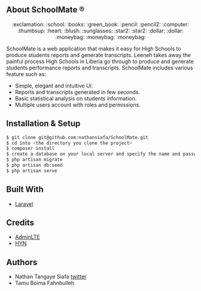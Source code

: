 ## About SchoolMate :registered:

<p align="center">
:exclamation: :school: :books: :green_book: :pencil: :pencil2: :computer: :thumbsup: :heart: :blush: :sunglasses: :star2: :star2: :dollar: :dollar: :moneybag: :moneybag: :moneybag:
</p>

SchoolMate is a web application that makes it easy for High Schools to produce students reports and generate transcripts. Leeneh takes away the painful process High Schools in Liberia go through to produce and generate students performance reports and transcripts. SchoolMate includes various feature such as:

- Simple, elegant and intuitive UI.
- Reports and transcripts generated in few seconds.
- Basic statistical analysis on students information.
- Multiple users account with roles and permissions.

## Installation & Setup

```sh
$ git clone git@github.com:nathansiafa/SchoolMate.git
$ cd into <the directory you clone the project>
$ composer install
$ create a database on your local server and specify the name and password in .env
$ php artisan migrate
$ php artisan db:seed
$ php artisan serve
```

## Built With

- [Laravel](https://laravel.com/)

## Credits

- [AdminLTE](https://adminlte.io/)
- [HYN](https://laravel-tenancy.com/)

## Authors

* Nathan Tangaye Siafa [twitter](https://twitter.com/NathanSiafa1)
* Tamu Boima Fahnbulleh

